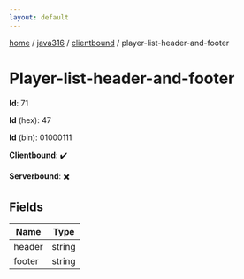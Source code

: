 ```yaml
---
layout: default
---
```


[home](/)  /  [java316](/protocol/java316)  /  [clientbound](/protocol/java316/clientbound)  /  player-list-header-and-footer

# Player-list-header-and-footer

**Id**: 71

**Id** (hex): 47

**Id** (bin): 01000111

**Clientbound**: ✔️

**Serverbound**: ✖️

## Fields

Name | Type
---|---
header | string
footer | string

